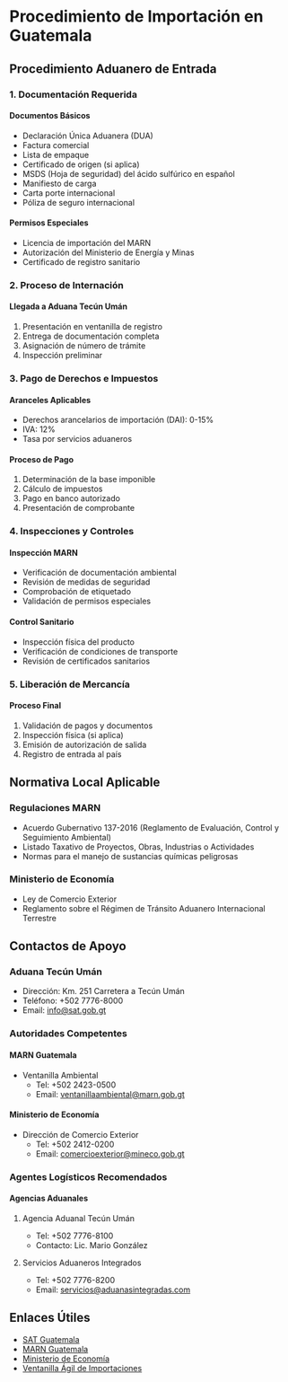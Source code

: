 # Procedimiento de Importación en Guatemala

## Procedimiento Aduanero de Entrada

### 1. Documentación Requerida

#### Documentos Básicos

- Declaración Única Aduanera (DUA)
- Factura comercial
- Lista de empaque
- Certificado de origen (si aplica)
- MSDS (Hoja de seguridad) del ácido sulfúrico en español
- Manifiesto de carga
- Carta porte internacional
- Póliza de seguro internacional

#### Permisos Especiales

- Licencia de importación del MARN
- Autorización del Ministerio de Energía y Minas
- Certificado de registro sanitario

### 2. Proceso de Internación

#### Llegada a Aduana Tecún Umán

1. Presentación en ventanilla de registro
2. Entrega de documentación completa
3. Asignación de número de trámite
4. Inspección preliminar

### 3. Pago de Derechos e Impuestos

#### Aranceles Aplicables

- Derechos arancelarios de importación (DAI): 0-15%
- IVA: 12%
- Tasa por servicios aduaneros

#### Proceso de Pago

1. Determinación de la base imponible
2. Cálculo de impuestos
3. Pago en banco autorizado
4. Presentación de comprobante

### 4. Inspecciones y Controles

#### Inspección MARN

- Verificación de documentación ambiental
- Revisión de medidas de seguridad
- Comprobación de etiquetado
- Validación de permisos especiales

#### Control Sanitario

- Inspección física del producto
- Verificación de condiciones de transporte
- Revisión de certificados sanitarios

### 5. Liberación de Mercancía

#### Proceso Final

1. Validación de pagos y documentos
2. Inspección física (si aplica)
3. Emisión de autorización de salida
4. Registro de entrada al país

## Normativa Local Aplicable

### Regulaciones MARN

- Acuerdo Gubernativo 137-2016 (Reglamento de Evaluación, Control y Seguimiento Ambiental)
- Listado Taxativo de Proyectos, Obras, Industrias o Actividades
- Normas para el manejo de sustancias químicas peligrosas

### Ministerio de Economía

- Ley de Comercio Exterior
- Reglamento sobre el Régimen de Tránsito Aduanero Internacional Terrestre

## Contactos de Apoyo

### Aduana Tecún Umán

- Dirección: Km. 251 Carretera a Tecún Umán
- Teléfono: +502 7776-8000
- Email: info@sat.gob.gt

### Autoridades Competentes

#### MARN Guatemala

- Ventanilla Ambiental
  - Tel: +502 2423-0500
  - Email: ventanillaambiental@marn.gob.gt

#### Ministerio de Economía

- Dirección de Comercio Exterior
  - Tel: +502 2412-0200
  - Email: comercioexterior@mineco.gob.gt

### Agentes Logísticos Recomendados

#### Agencias Aduanales

1. Agencia Aduanal Tecún Umán

   - Tel: +502 7776-8100
   - Contacto: Lic. Mario González

2. Servicios Aduaneros Integrados
   - Tel: +502 7776-8200
   - Email: servicios@aduanasintegradas.com

## Enlaces Útiles

- [SAT Guatemala](https://portal.sat.gob.gt/)
- [MARN Guatemala](https://www.marn.gob.gt/)
- [Ministerio de Economía](https://www.mineco.gob.gt/)
- [Ventanilla Ágil de Importaciones](https://vai.gt/)
